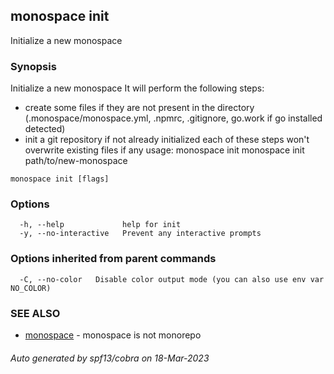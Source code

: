## monospace init

Initialize a new monospace

### Synopsis

Initialize a new monospace
It will perform the following steps:
- create some files if they are not present in the directory
	(.monospace/monospace.yml, .npmrc, .gitignore, go.work if go installed detected)
- init a git repository if not already initialized
each of these steps won't overwrite existing files if any
usage:
monospace init
monospace init path/to/new-monospace


```
monospace init [flags]
```

### Options

```
  -h, --help             help for init
  -y, --no-interactive   Prevent any interactive prompts
```

### Options inherited from parent commands

```
  -C, --no-color   Disable color output mode (you can also use env var NO_COLOR)
```

### SEE ALSO

* [monospace](monospace.md)	 - monospace is not monorepo

###### Auto generated by spf13/cobra on 18-Mar-2023
